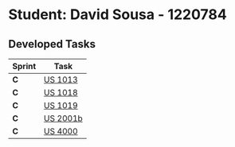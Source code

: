 # Student: David Sousa - 1220784

## Developed Tasks

| Sprint | Task                                    |
|--------|-----------------------------------------|
| **C**  | [US 1013](../UC022/README.md)           |
| **C**  | [US 1018](../UC032/README.md)           |
| **C**  | [US 1019](../UC033/README.md)           |
| **C**  | [US 2001b](../../../SCOMP/docs/us2001b) |
| **C**  | [US 4000](../../../SCOMP/docs/us4000)   |